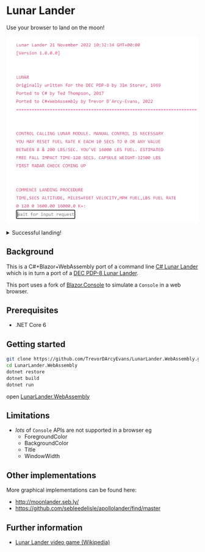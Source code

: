 # Lunar Lander

Use your browser to land on the moon!

![screenshot](screenshot.png)

<details>
    <summary>Successful landing!</summary>

![screenshot](successful.png)

[Successful simulator output](https://www.cs.brandeis.edu/~storer/LunarLander/LunarLanderWebSimulator/SimulatorSampleOutputPage2.jpg)

</details>

## Background
This is a C#+Blazor+WebAssembly port of a command line [C# Lunar Lander](https://github.com/TedThompson/Lunar) which is in turn a port
of a [DEC PDP-8 Lunar Lander](https://www.cs.brandeis.edu/~storer/LunarLander/LunarLander.html).

This port uses a fork of [Blazor.Console](https://github.com/mfe-/Blazor.Console) to simulate a `Console` in a web browser.

## Prerequisites

* .NET Core 6

## Getting started

```bash
git clone https://github.com/TrevorDArcyEvans/LunarLander.WebAssembly.git --recursive
cd LunarLander.WebAssembly
dotnet restore
dotnet build
dotnet run
```

open [LunarLander.WebAssembly](https://localhost:7062/)

## Limitations
* *lots* of `Console` APIs are not supported in a browser eg
  * ForegroundColor
  * BackgroundColor
  * Title
  * WindowWidth

## Other implementations

More graphical implementations can be found here:

* http://moonlander.seb.ly/
* https://github.com/sebleedelisle/apollolander/find/master

## Further information
* [Lunar Lander video game (Wikipedia)](https://en.wikipedia.org/wiki/Lunar_Lander_(video_game_genre))
